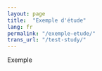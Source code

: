 ```yaml
---
layout: page
title:  "Exemple d'étude"
lang: fr
permalink: "/exemple-etude/"
trans_url: "/test-study/"
---
```


Exemple


